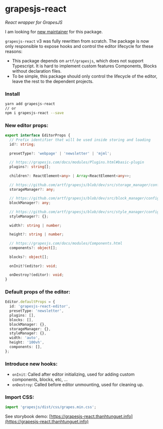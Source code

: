 grapesjs-react
==============

_React wrapper for GrapesJS_

I am looking for [new maintainer](https://github.com/thanhtunguet/grapesjs-react/issues/35) for this package.

`grapesjs-react` v3 was fully rewritten from scratch. The package is now only responsible to expose hooks and control the editor lifecycle for these reasons:
- This package depends on `artf/grapesjs`, which does not support Typescript. It is hard to implement custom features Components, Blocks without declaration files.
- To be simple, this package should only control the lifecycle of the editor, leave the rest to the dependent projects.

### Install
```bash
yarn add grapesjs-react
// or
npm i grapesjs-react --save
```

### New editor props:
```typescript
export interface EditorProps {
  // Prefix identifier that will be used inside storing and loading
  id?: string;
    
  presetType?: 'webpage' | 'newsletter' | 'mjml';
  
  // https://grapesjs.com/docs/modules/Plugins.html#basic-plugin
  plugins?: string[];
    
  children?: ReactElement<any> | Array<ReactElement<any>>;
   
  // https://github.com/artf/grapesjs/blob/dev/src/storage_manager/config/config.js
  storageManager?: any;
  
  // https://github.com/artf/grapesjs/blob/dev/src/block_manager/config/config.js
  blockManager?: any;
    
  // https://github.com/artf/grapesjs/blob/dev/src/style_manager/config/config.js  
  styleManager?: {};
    
  width?: string | number;
    
  height?: string | number;
  
  // https://grapesjs.com/docs/modules/Components.html
  components?: object[];
    
  blocks?: object[];
    
  onInit?(editor): void;
    
  onDestroy?(editor): void;
}
 ```

### Default props of the editor:

```typescript
Editor.defaultProps = {
  id: 'grapesjs-react-editor',
  presetType: 'newsletter',
  plugins: [],
  blocks: [],
  blockManager: {},
  storageManager: {},
  styleManager: {},
  width: 'auto',
  height: '100vh',
  components: [],
};
```

### Introduce new hooks:
  - `onInit`: Called after editor initializing, used for adding custom components, blocks, etc, ...
  - `onDestroy`: Called before editor unmounting, used for cleaning up.

### Import CSS:
```typescript
import 'grapesjs/dist/css/grapes.min.css';
```

See storybook demo: [https://grapesjs-react.thanhtunguet.info](https://grapesjs-react.thanhtunguet.info)
